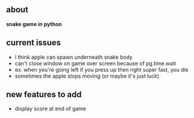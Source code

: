 ## about<br>

**snake game in python**<br>

## current issues

- I think apple can spawn underneath snake body
- can't close window on game over screen because of pg.time.wait
- ex. when you're going left if you press up then right super fast, you die
- sometimes the apple stops moving (or maybe it's just luck)

## new features to add

- display score at end of game
